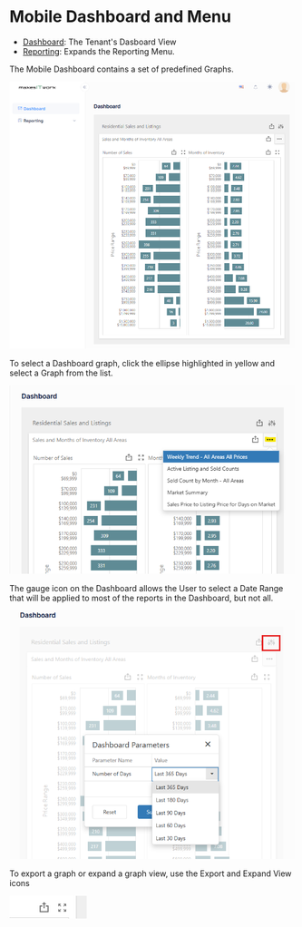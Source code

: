 ﻿# Mobile Dashboard and Menu

* [Dashboard](mobile-trends.md):  The Tenant's Dasboard View
* [Reporting](mobile-reports.md):  Expands the Reporting Menu.


The Mobile Dashboard contains a set of predefined Graphs. 

![Mobile Dashboard image](../images/reda_web_dashboard_ipad.png)

To select a Dashboard graph, click the ellipse highlighted in yellow and select a Graph from the list.


![Mobile Dashboard image](../images/reda_web_dashboard_ipad_select.png)

The gauge icon on the Dashboard allows the User to select a Date Range that will be applied to most of the reports in the Dashboard, but not all.

![Mobile Dashboard image](../images/reda_web_dashboard_ipad_dates.png)


To export a graph or expand a graph view, use the Export and Expand View icons

![Mobile Dashboard image](../images/reda_web_dashboard_ipad_export.png)





